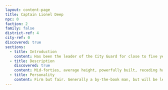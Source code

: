 ```yaml
---
layout: content-page
title: Captain Lionel Deep
npc: 0
faction: 2
family: false
district-ref: 4
city-ref: 0
discovered: true
sections:
  - title: Introduction
    content: Has been the leader of the City Guard for close to five years. Like any leader of the guard, his work has received mix reviews but overall he is considered competent.
  - title: Description
    discovered: true
    content: Mid-forties, average height, powerfully built, receding hairline, large moustache that is greying. Gives off an air of firmness and intensity.
  - title: Personality
    content: Firm but fair. Generally a by-the-book man, but will be lenient if he feels a second chance is warranted.
---
```

